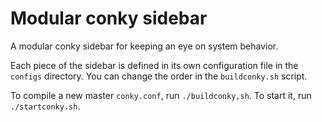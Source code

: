 # Modular conky sidebar
A modular conky sidebar for keeping an eye on system behavior. 

Each piece of the sidebar is defined in its own configuration file in the `configs` directory. You can change the order in the `buildconky.sh` script.

To compile a new master `conky.conf`, run `./buildconky,sh`. To start it, run `./startconky.sh`.
